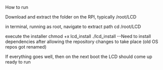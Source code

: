 How to run

Download and extract the folder on the RPI, typically /root/LCD

in terminal, running as root, navigate to extract path
cd /root/LCD

execute the installer
chmod +x lcd_install
./lcd_install
--Need to install dependencies after allowing the repository changes to take place (old OS repos got renamed)

If everything goes well, then on the next boot the LCD should come up ready to run

